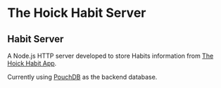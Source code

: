# The Hoick Habit Server

## Habit Server

A Node.js HTTP server developed to store Habits information from [The Hoick Habit App](https://github.com/asommer70/thehoick-habit-app).

Currently using [PouchDB](http://pouchdb.com/) as the backend database.
